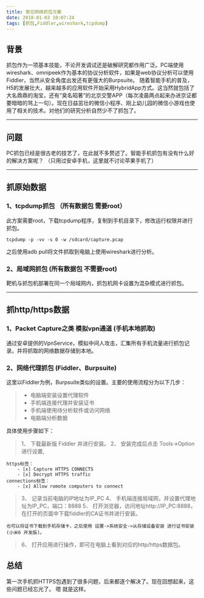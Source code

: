 ```yaml
---
title: 常见网络抓包方案
date: 2018-01-03 10:07:24
tags: [抓包,Fiddler,wireshark,tcpdump]
---
```

## 背景
抓包作为一项基本技能，不论开发调试还是破解研究都作用广泛。PC端使用wireshark、omnipeek作为基本的协议分析软件，如果是web协议分析可以使用Fiddler，当然从安全角度出发还有更强大的Burpsuite。
随着智能手机的普及，H5的发展壮大，越来越多的应用软件开始采用HybridApp方式。这当然就包括了大名鼎鼎的淘宝，还有“臭名昭著”的北京交警APP（每次凌晨两点起来办进京证都要暗暗的骂上一句）。现在日益茁壮的微信小程序、刚上幼儿园的微信小游戏也使用了相关的技术。对他们的研究分析自然少不了抓包了。

------

## 问题
PC抓包已经是很古老的技艺了，在此就不多赘述了。智能手机抓包有没有什么好的解决方案呢？
（只用过安卓手机，这里就不讨论苹果手机了）

------

## 抓原始数据
### 1、tcpdump抓包 （所有数据包  需要root）

此方案需要root，下载tcpdump程序，复制到手机目录下，修改运行权限并进行抓包。
```shell
tcpdump -p -vv -s 0 -w /sdcard/capture.pcap
```
之后使用adb pull将文件抓取到电脑上使用wireshark进行分析。

### 2、局域网抓包 (所有数据包  不需要root)

靶机与抓包机部署在同一个局域网内，抓包机网卡设置为混杂模式进行抓包。

------

## 抓http/https数据
### 1、Packet Capture之类 模拟vpn通道  (手机本地抓取)
通过安卓提供的VpnService，模拟中间人攻击，汇集所有手机流量进行抓包记录。并将抓取的网络数据存储到本地。

### 2、网络代理抓包 (Fiddler、Burpsuite)
这里以Fiddler为例，Burpsuite类似的设置。主要的使用流程分为以下几步：
> * 电脑端安装设置代理软件
> * 手机端连接代理并安装证书
> * 手机端使用待分析软件或访问网络
> * 电脑端分析数据

具体使用步骤如下：
> 1、 下载最新版 Fiddler 并进行安装。
> 2、 安装完成后点击 Tools->Option进行设置,
```
https标签：
    - [x] Capture HTTPS CONNECTS
    - [x] Decrypt HTTPS traffic
connections标签：
    - [x] Allow romote computers to connect
```  
> 3、 记录当前电脑的IP地址为IP_PC
> 4、 手机端连接局域网，并设置代理地址为IP_PC，端口：8888
> 5、 打开浏览器，访问地址http://IP_PC:8888，在打开的页面中下载fiddler的CA证书并进行安装。
```
也可以将证书下载到手机存储卡，之后使用 设置->系统安全->从存储设备安装 进行证书安装 (小米6 开发版)。
```
> 6、 打开应用进行操作，即可在电脑上看到对应的http/https数据包。

## 总结

第一次手机抓HTTPS包遇到了很多问题，后来都逐个解决了。现在回想起来，这些问题已经忘光了。
嗯 就是这样。